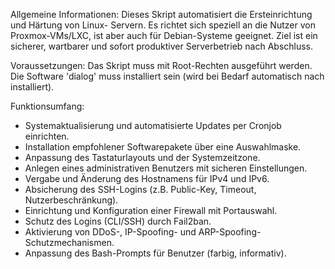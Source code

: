 ﻿Allgemeine Informationen:
 Dieses Skript automatisiert die Ersteinrichtung und Härtung von Linux-
 Servern. Es richtet sich speziell an die Nutzer von Proxmox-VMs/LXC, 
 ist aber auch für Debian-Systeme geeignet.
 Ziel ist ein sicherer, wartbarer und sofort produktiver Serverbetrieb nach 
 Abschluss.

Voraussetzungen: 
 Das Skript muss mit Root-Rechten ausgeführt werden. Die Software 'dialog' 
 muss installiert sein (wird bei Bedarf automatisch nach installiert).

Funktionsumfang:
 - Systemaktualisierung und automatisierte Updates per Cronjob einrichten.
 - Installation empfohlener Softwarepakete über eine Auswahlmaske.
 - Anpassung des Tastaturlayouts und der Systemzeitzone.
 - Anlegen eines administrativen Benutzers mit sicheren Einstellungen.
 - Vergabe und Änderung des Hostnamens für IPv4 und IPv6.
 - Absicherung des SSH-Logins (z.B. Public-Key, Timeout, Nutzerbeschränkung).
 - Einrichtung und Konfiguration einer Firewall mit Portauswahl.
 - Schutz des Logins (CLI/SSH) durch Fail2ban.
 - Aktivierung von DDoS-, IP-Spoofing- und ARP-Spoofing-Schutzmechanismen.
 - Anpassung des Bash-Prompts für Benutzer (farbig, informativ).
